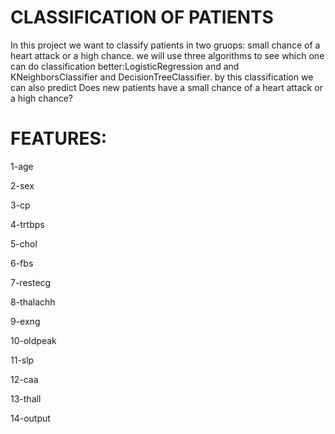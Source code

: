 # CLASSIFICATION OF PATIENTS

In this project we want to classify patients in two gruops: small chance of a heart attack or a high chance. we will use three algorithms to see which one can do classification better:LogisticRegression and and KNeighborsClassifier and DecisionTreeClassifier. by this classification we can also predict Does new patients have a small chance of a heart attack or a high chance?

# FEATURES:
 1-age
 
 2-sex
 
 3-cp  
 
 4-trtbps  
 
 5-chol    
 
 6-fbs
 
 7-restecg 
 
 8-thalachh
 
 9-exng   
 
 10-oldpeak
 
 11-slp   
 
 12-caa   
 
 13-thall
 
 14-output    